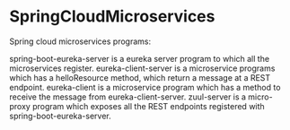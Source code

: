 # SpringCloudMicroservices
Spring cloud microservices programs:

spring-boot-eureka-server is a eureka server program to which all the microservices register.
eureka-client-server is a microservice programs which has a helloResource method, which return a message at a REST endpoint.
eureka-client is a microservice program which has a method to receive the message from eureka-client-server.
zuul-server is a micro-proxy program which exposes all the REST endpoints registered with spring-boot-eureka-server.

